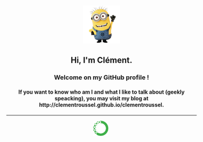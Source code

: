 <div id="header" align="center">
  <img src="./icons/hello.png" width="100"/>
</div>

<div id="header" align="center">
  <h2>
  Hi, I'm Clément. 
  </h2>
  <h3>
  Welcome on my GitHub profile ! 
  </h3>
  <h4>
  If you want to know who am I and what I like to talk about (geekly speacking), you may visit my blog at http://clementroussel.github.io/clementroussel.
  </h4>
</div>

---

<div align="center">
  <img src="https://github.com/devicons/devicon/blob/master/icons/anaconda/anaconda-original.svg" title="Anaconda" alt="*Anaconda*" width="40" height="40"/>&nbsp;
</div>